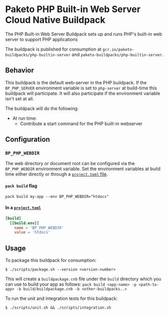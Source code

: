 # Paketo PHP Built-in Web Server Cloud Native Buildpack
The PHP Built-in Web Server Buildpack sets up and runs PHP's built-in web
server to support PHP applications

The buildpack is published for consumption at `gcr.io/paketo-buildpacks/php-builtin-server` and
`paketo-buildpacks/php-builtin-server`.

## Behavior
This buildpack is the default web-server in the PHP buildpack.
If the `BP_PHP_SERVER` environment variable is set to `php-server` at
build-time this buildpack will participate. It will also participate if the
environment variable isn't set at all.

The buildpack will do the following:
* At run time:
  - Contribute a start command for the PHP built-in webserver

## Configuration

### `BP_PHP_WEBDIR`
The web directory or document root can be configured via the `BP_PHP_WEBDIR`
environment variable. Set the environment variables at build time either
directly  or through a [`project.toml`
file](https://github.com/buildpacks/spec/blob/main/extensions/project-descriptor.md).

#### `pack build` flag
```shell
pack build my-app --env BP_PHP_WEBDIR="htdocs"
```

#### In a [`project.toml`](https://github.com/buildpacks/spec/blob/main/extensions/project-descriptor.md)
```toml
[build]
  [[build.env]]
    name = 'BP_PHP_WEBDIR'
    value = 'htdocs'
```

## Usage

To package this buildpack for consumption:

```
$ ./scripts/package.sh --version <version-number>
```

This will create a `buildpackage.cnb` file under the `build` directory which you
can use to build your app as follows:
`pack build <app-name> -p <path-to-app> -b build/buildpackage.cnb -b <other-buildpacks..>`

To run the unit and integration tests for this buildpack:
```
$ ./scripts/unit.sh && ./scripts/integration.sh
```
